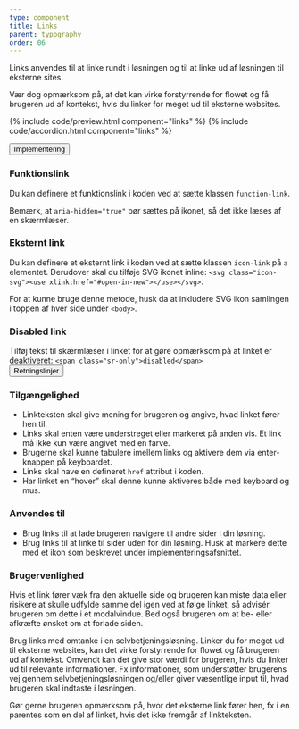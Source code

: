 ```yaml
---
type: component
title: Links
parent: typography
order: 06
---
```


<p class="font-lead">Links anvendes til at linke rundt i løsningen og til at linke ud af løsningen til eksterne sites.</p>
<p>Vær dog opmærksom på, at det kan virke forstyrrende for flowet og få brugeren ud af kontekst, hvis du linker for meget ud til eksterne websites.</p>

{% include code/preview.html component="links" %}
{% include code/accordion.html component="links" %}
<div class="accordion accordion-bordered">
  <button class="button-unstyled accordion-button"
      aria-expanded="false" aria-controls="links-docs-tech">
    Implementering
  </button>
  <div id="links-docs-tech" aria-hidden="true" class="accordion-content">
     <article>
        <section>
            <h3 class="h4">Funktionslink</h3>
            <p>Du kan definere et funktionslink i koden ved at sætte klassen <code>function-link</code>.</p>
            <p>Bemærk, at <code>aria-hidden="true"</code> bør sættes på ikonet, så det ikke læses af en skærmlæser.</p>
            <h3 class="h4">Eksternt link</h3>
            <p>Du kan definere et eksternt link i koden ved at sætte klassen <code>icon-link</code> på <code>a</code> elementet. Derudover skal du tilføje SVG ikonet inline: <code>&lt;svg class="icon-svg"&gt;&lt;use xlink:href="#open-in-new"&gt;&lt;/use&gt;&lt;/svg&gt;</code>.</p>
            <p>For at kunne bruge denne metode, husk da at inkludere SVG ikon samlingen i toppen af hver side under <code>&lt;body&gt;</code>.</p>
            <h3 class="h4">Disabled link</h3>
            Tilføj tekst til skærmlæser i linket for at gøre opmærksom på at linket er deaktiveret: <code>&lt;span class="sr-only"&gt;disabled&lt;/span&gt;</code>
        </section>
     </article>
  </div>
</div>
<div class="accordion accordion-bordered">
  <button class="button-unstyled accordion-button"
      aria-expanded="true" aria-controls="typolinks-docs">
    Retningslinjer
  </button>
  <div id="typolinks-docs" aria-hidden="false" class="accordion-content">
    <article>
      <section>
        <h3 class="h4">Tilgængelighed</h3>
          <ul>
              <li>Linkteksten skal give mening for brugeren og angive, hvad linket fører hen til.</li>
              <li>Links skal enten være understreget eller markeret på anden vis. Et link må ikke kun være angivet med en farve.</li>
              <li>Brugerne skal kunne tabulere imellem links og aktivere dem via enter-knappen på keyboardet.</li>
              <li>Links skal have en defineret <code>href</code> attribut i koden.</li>
              <li>Har linket en “hover” skal denne kunne aktiveres både med keyboard og mus.</li>
          </ul>
      </section>
      <section>
        <h3 class="h4">Anvendes til</h3>
        <ul>
            <li>Brug links til at lade brugeren navigere til andre sider i din løsning.</li>
            <li>Brug links til at linke til sider uden for din løsning. Husk at markere dette med et ikon som beskrevet under implementeringsafsnittet.</li>
        </ul>
        <h3 class="h4">Brugervenlighed</h3>
        <p>Hvis et link fører væk fra den aktuelle side og brugeren kan miste data eller risikere at skulle udfylde samme del igen ved at følge linket, så advisér brugeren om dette i et modalvindue. Bed også brugeren om at be- eller afkræfte ønsket om at forlade siden.</p>
        <p>Brug links med omtanke i en selvbetjeningsløsning. Linker du for meget ud til eksterne websites, kan det virke forstyrrende for flowet og få brugeren ud af kontekst. Omvendt kan det give stor værdi for brugeren, hvis du linker ud til relevante informationer. Fx informationer, som understøtter brugerens vej gennem selvbetjeningsløsningen og/eller giver væsentlige input til, hvad brugeren skal indtaste i løsningen.</p>
        <p>Gør gerne brugeren opmærksom på, hvor det eksterne link fører hen, fx i en parentes som en del af linket, hvis det ikke fremgår af linkteksten.</p>
      </section>
    </article>
  </div>
</div>

